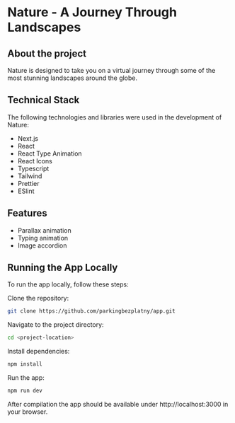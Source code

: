 # Nature - A Journey Through Landscapes

## About the project
Nature is designed to take you on a virtual journey through some of the most stunning landscapes around the globe.

## Technical Stack

The following technologies and libraries were used in the development of Nature:

- Next.js
- React
- React Type Animation
- React Icons
- Typescript
- Tailwind
- Prettier
- ESlint

## Features

- Parallax animation
- Typing animation
- Image accordion

## Running the App Locally

To run the app locally, follow these steps:

Clone the repository: 
```sh
git clone https://github.com/parkingbezplatny/app.git
```
Navigate to the project directory: 
```sh
cd <project-location>
```
Install dependencies: 
```sh
npm install
```
Run the app: 
```sh
npm run dev
```
After compilation the app should be available under http://localhost:3000 in your browser.
